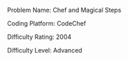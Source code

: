 Problem Name: Chef and Magical Steps

Coding Platform: CodeChef

Difficulty Rating: 2004

Difficulty Level: Advanced
